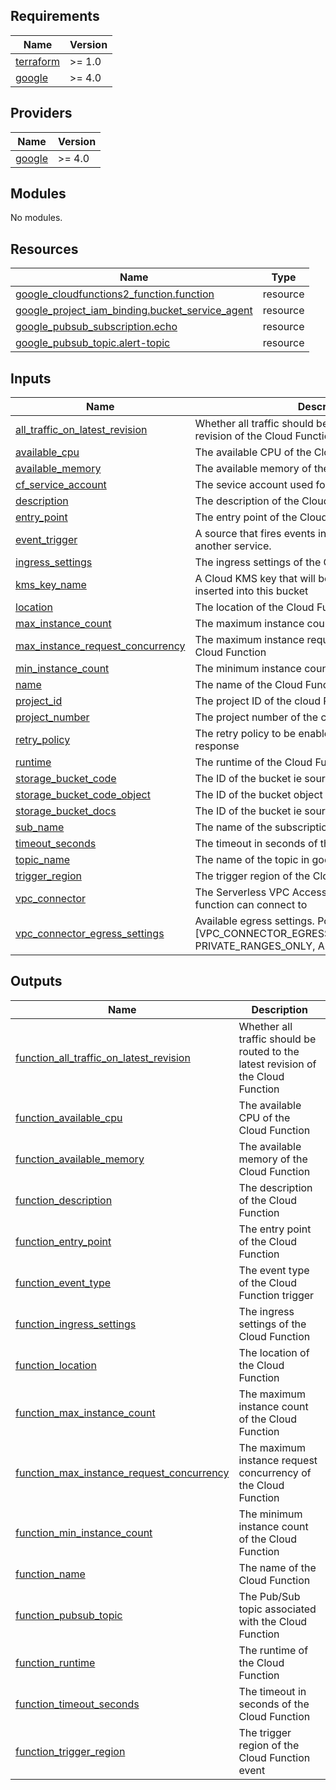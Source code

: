 <!-- BEGIN_TF_DOCS -->
## Requirements

| Name | Version |
|------|---------|
| <a name="requirement_terraform"></a> [terraform](#requirement\_terraform) | >= 1.0 |
| <a name="requirement_google"></a> [google](#requirement\_google) | >= 4.0 |

## Providers

| Name | Version |
|------|---------|
| <a name="provider_google"></a> [google](#provider\_google) | >= 4.0 |

## Modules

No modules.

## Resources

| Name | Type |
|------|------|
| [google_cloudfunctions2_function.function](https://registry.terraform.io/providers/hashicorp/google/latest/docs/resources/cloudfunctions2_function) | resource |
| [google_project_iam_binding.bucket_service_agent](https://registry.terraform.io/providers/hashicorp/google/latest/docs/resources/project_iam_binding) | resource |
| [google_pubsub_subscription.echo](https://registry.terraform.io/providers/hashicorp/google/latest/docs/resources/pubsub_subscription) | resource |
| [google_pubsub_topic.alert-topic](https://registry.terraform.io/providers/hashicorp/google/latest/docs/resources/pubsub_topic) | resource |

## Inputs

| Name | Description | Type | Default | Required |
|------|-------------|------|---------|:--------:|
| <a name="input_all_traffic_on_latest_revision"></a> [all\_traffic\_on\_latest\_revision](#input\_all\_traffic\_on\_latest\_revision) | Whether all traffic should be routed to the latest revision of the Cloud Function | `bool` | `true` | no |
| <a name="input_available_cpu"></a> [available\_cpu](#input\_available\_cpu) | The available CPU of the Cloud Function | `string` | `"4"` | no |
| <a name="input_available_memory"></a> [available\_memory](#input\_available\_memory) | The available memory of the Cloud Function | `string` | `"4Gi"` | no |
| <a name="input_cf_service_account"></a> [cf\_service\_account](#input\_cf\_service\_account) | The sevice account used for Cloud Functions | `string` | n/a | yes |
| <a name="input_description"></a> [description](#input\_description) | The description of the Cloud Function | `string` | `"a new function"` | no |
| <a name="input_entry_point"></a> [entry\_point](#input\_entry\_point) | The entry point of the Cloud Function | `string` | `"helloPubSub"` | no |
| <a name="input_event_trigger"></a> [event\_trigger](#input\_event\_trigger) | A source that fires events in response to a condition in another service. | `map(string)` | `{}` | no |
| <a name="input_ingress_settings"></a> [ingress\_settings](#input\_ingress\_settings) | The ingress settings of the Cloud Function | `string` | `"ALLOW_INTERNAL_ONLY"` | no |
| <a name="input_kms_key_name"></a> [kms\_key\_name](#input\_kms\_key\_name) | A Cloud KMS key that will be used to encrypt objects inserted into this bucket | `string` | n/a | yes |
| <a name="input_location"></a> [location](#input\_location) | The location of the Cloud Function | `string` | `"us-central1"` | no |
| <a name="input_max_instance_count"></a> [max\_instance\_count](#input\_max\_instance\_count) | The maximum instance count of the Cloud Function | `number` | `3` | no |
| <a name="input_max_instance_request_concurrency"></a> [max\_instance\_request\_concurrency](#input\_max\_instance\_request\_concurrency) | The maximum instance request concurrency of the Cloud Function | `number` | `80` | no |
| <a name="input_min_instance_count"></a> [min\_instance\_count](#input\_min\_instance\_count) | The minimum instance count of the Cloud Function | `number` | `1` | no |
| <a name="input_name"></a> [name](#input\_name) | The name of the Cloud Function | `string` | `"gcf-function"` | no |
| <a name="input_project_id"></a> [project\_id](#input\_project\_id) | The project ID of the cloud Pub/Sub | `string` | n/a | yes |
| <a name="input_project_number"></a> [project\_number](#input\_project\_number) | The project number of the cloud Pub/Sub | `string` | n/a | yes |
| <a name="input_retry_policy"></a> [retry\_policy](#input\_retry\_policy) | The retry policy to be enabled in case of failed response | `string` | n/a | yes |
| <a name="input_runtime"></a> [runtime](#input\_runtime) | The runtime of the Cloud Function | `string` | `"nodejs16"` | no |
| <a name="input_storage_bucket_code"></a> [storage\_bucket\_code](#input\_storage\_bucket\_code) | The ID of the bucket ie source code | `string` | n/a | yes |
| <a name="input_storage_bucket_code_object"></a> [storage\_bucket\_code\_object](#input\_storage\_bucket\_code\_object) | The ID of the bucket object ie source code | `string` | n/a | yes |
| <a name="input_storage_bucket_docs"></a> [storage\_bucket\_docs](#input\_storage\_bucket\_docs) | The ID of the bucket ie source docs | `string` | n/a | yes |
| <a name="input_sub_name"></a> [sub\_name](#input\_sub\_name) | The name of the subscription in google pub/sub | `string` | n/a | yes |
| <a name="input_timeout_seconds"></a> [timeout\_seconds](#input\_timeout\_seconds) | The timeout in seconds of the Cloud Function | `number` | `60` | no |
| <a name="input_topic_name"></a> [topic\_name](#input\_topic\_name) | The name of the topic in google pub/sub | `string` | n/a | yes |
| <a name="input_trigger_region"></a> [trigger\_region](#input\_trigger\_region) | The trigger region of the Cloud Function event | `string` | `"us-central1"` | no |
| <a name="input_vpc_connector"></a> [vpc\_connector](#input\_vpc\_connector) | The Serverless VPC Access connector that this cloud function can connect to | `string` | n/a | yes |
| <a name="input_vpc_connector_egress_settings"></a> [vpc\_connector\_egress\_settings](#input\_vpc\_connector\_egress\_settings) | Available egress settings. Possible values: [VPC\_CONNECTOR\_EGRESS\_SETTINGS\_UNSPECIFIED, PRIVATE\_RANGES\_ONLY, ALL\_TRAFFIC] | `string` | n/a | yes |

## Outputs

| Name | Description |
|------|-------------|
| <a name="output_function_all_traffic_on_latest_revision"></a> [function\_all\_traffic\_on\_latest\_revision](#output\_function\_all\_traffic\_on\_latest\_revision) | Whether all traffic should be routed to the latest revision of the Cloud Function |
| <a name="output_function_available_cpu"></a> [function\_available\_cpu](#output\_function\_available\_cpu) | The available CPU of the Cloud Function |
| <a name="output_function_available_memory"></a> [function\_available\_memory](#output\_function\_available\_memory) | The available memory of the Cloud Function |
| <a name="output_function_description"></a> [function\_description](#output\_function\_description) | The description of the Cloud Function |
| <a name="output_function_entry_point"></a> [function\_entry\_point](#output\_function\_entry\_point) | The entry point of the Cloud Function |
| <a name="output_function_event_type"></a> [function\_event\_type](#output\_function\_event\_type) | The event type of the Cloud Function trigger |
| <a name="output_function_ingress_settings"></a> [function\_ingress\_settings](#output\_function\_ingress\_settings) | The ingress settings of the Cloud Function |
| <a name="output_function_location"></a> [function\_location](#output\_function\_location) | The location of the Cloud Function |
| <a name="output_function_max_instance_count"></a> [function\_max\_instance\_count](#output\_function\_max\_instance\_count) | The maximum instance count of the Cloud Function |
| <a name="output_function_max_instance_request_concurrency"></a> [function\_max\_instance\_request\_concurrency](#output\_function\_max\_instance\_request\_concurrency) | The maximum instance request concurrency of the Cloud Function |
| <a name="output_function_min_instance_count"></a> [function\_min\_instance\_count](#output\_function\_min\_instance\_count) | The minimum instance count of the Cloud Function |
| <a name="output_function_name"></a> [function\_name](#output\_function\_name) | The name of the Cloud Function |
| <a name="output_function_pubsub_topic"></a> [function\_pubsub\_topic](#output\_function\_pubsub\_topic) | The Pub/Sub topic associated with the Cloud Function |
| <a name="output_function_runtime"></a> [function\_runtime](#output\_function\_runtime) | The runtime of the Cloud Function |
| <a name="output_function_timeout_seconds"></a> [function\_timeout\_seconds](#output\_function\_timeout\_seconds) | The timeout in seconds of the Cloud Function |
| <a name="output_function_trigger_region"></a> [function\_trigger\_region](#output\_function\_trigger\_region) | The trigger region of the Cloud Function event |
<!-- END_TF_DOCS -->